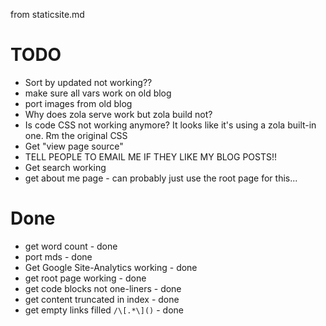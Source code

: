 from staticsite.md

# TODO

- Sort by updated not working??
- make sure all vars work on old blog
- port images from old blog 
- Why does zola serve work but zola build not?
- Is code CSS not working anymore? It looks like it's using a zola built-in one. Rm the original CSS
- Get "view page source"
- TELL PEOPLE TO EMAIL ME IF THEY LIKE MY BLOG POSTS!!
- Get search working
- get about me page - can probably just use the root page for this...

# Done

- get word count - done
- port mds - done
- Get Google Site-Analytics working - done
- get root page working - done
- get code blocks not one-liners - done
- get content truncated in index - done
- get empty links filled `/\[.*\]()` - done

